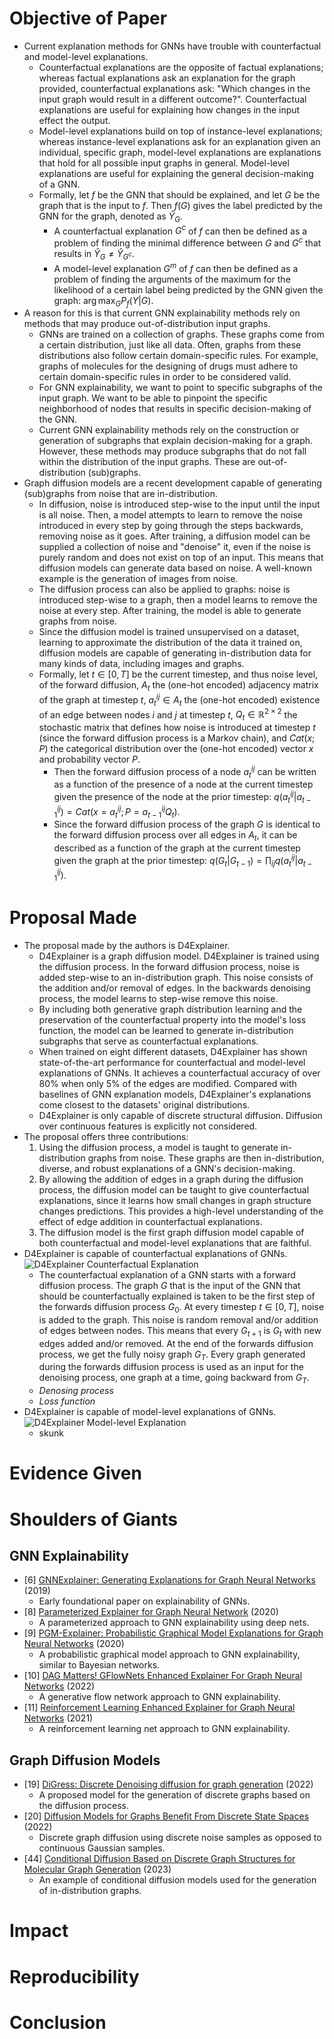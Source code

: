 # Objective of Paper
- Current explanation methods for GNNs have trouble with counterfactual and model-level explanations.
  - Counterfactual explanations are the opposite of factual explanations; whereas factual explanations ask an explanation for the graph provided, counterfactual explanations ask: "Which changes in the input graph would result in a different outcome?". Counterfactual explanations are useful for explaining how changes in the input effect the output.
  - Model-level explanations build on top of instance-level explanations; whereas instance-level explanations ask for an explanation given an individual, specific graph, model-level explanations are explanations that hold for all possible input graphs in general. Model-level explanations are useful for explaining the general decision-making of a GNN.
  - Formally, let $f$ be the GNN that should be explained, and let $G$ be the graph that is the input to $f$. Then $f(G)$ gives the label predicted by the GNN for the graph, denoted as $\hat{Y}_G$. 
    - A counterfactual explanation $G^c$ of $f$ can then be defined as a problem of finding the minimal difference between $G$ and $G^c$ that results in $\hat{Y}_G \neq \hat{Y}_{G^c}$.
    - A model-level explanation $G^m$ of $f$ can then be defined as a problem of finding the arguments of the maximum for the likelihood of a certain label being predicted by the GNN given the graph: $\arg\max_G P_f(Y|G)$.
- A reason for this is that current GNN explainability methods rely on methods that may produce out-of-distribution input graphs.
  - GNNs are trained on a collection of graphs. These graphs come from a certain distribution, just like all data. Often, graphs from these distributions also follow certain domain-specific rules. For example, graphs of molecules for the designing of drugs must adhere to certain domain-specific rules in order to be considered valid.
  - For GNN explainability, we want to point to specific subgraphs of the input graph. We want to be able to pinpoint the specific neighborhood of nodes that results in specific decision-making of the GNN.
  - Current GNN explainability methods rely on the construction or generation of subgraphs that explain decision-making for a graph. However, these methods may produce subgraphs that do not fall within the distribution of the input graphs. These are out-of-distribution (sub)graphs.
- Graph diffusion models are a recent development capable of generating (sub)graphs from noise that are in-distribution.
  - In diffusion, noise is introduced step-wise to the input until the input is all noise. Then, a model attempts to learn to remove the noise introduced in every step by going through the steps backwards, removing noise as it goes. After training, a diffusion model can be supplied a collection of noise and "denoise" it, even if the noise is purely random and does not exist on top of an input. This means that diffusion models can generate data based on noise. A well-known example is the generation of images from noise.
  - The diffusion process can also be applied to graphs: noise is introduced step-wise to a graph, then a model learns to remove the noise at every step. After training, the model is able to generate graphs from noise.
  - Since the diffusion model is trained unsupervised on a dataset, learning to approximate the distribution of the data it trained on, diffusion models are capable of generating in-distribution data for many kinds of data, including images and graphs.
  - Formally, let $t \in [0, T]$ be the current timestep, and thus noise level, of the forward diffusion, $A_t$ the (one-hot encoded) adjacency matrix of the graph at timestep $t$, $a_t^{ij} \in A_t$ the (one-hot encoded) existence of an edge between nodes $i$ and $j$ at timestep $t$, $Q_t \in \mathbb{R}^{2 \times 2}$ the stochastic matrix that defines how noise is introduced at timestep $t$ (since the forward diffusion process is a Markov chain), and $Cat(x; P)$ the categorical distribution over the (one-hot encoded) vector $x$ and probability vector $P$.
    - Then the forward diffusion process of a node $a_t^{ij}$ can be written as a function of the presence of a node at the current timestep given the presence of the node at the prior timestep: $q(a_t^{ij} | a_{t-1}^{ij}) = Cat(x = a_t^{ij}; P = a_{t-1}^{ij}Q_t)$.
    - Since the forward diffusion process of the graph $G$ is identical to the forward diffusion process over all edges in $A_t$, it can be described as a function of the graph at the current timestep given the graph at the prior timestep: $q(G_t|G_{t-1}) = \prod_{ij} q(a_t^{ij}|a_{t-1}^{ij})$.

# Proposal Made
- The proposal made by the authors is D4Explainer.
  - D4Explainer is a graph diffusion model. D4Explainer is trained using the diffusion process. In the forward diffusion process, noise is added step-wise to an in-distribution graph. This noise consists of the addition and/or removal of edges. In the backwards denoising process, the model learns to step-wise remove this noise. 
  - By including both generative graph distribution learning and the preservation of the counterfactual property into the model's loss function, the model can be learned to generate in-distribution subgraphs that serve as counterfactual explanations.
  - When trained on eight different datasets, D4Explainer has shown state-of-the-art performance for counterfactual and model-level explanations of GNNs. It achieves a counterfactual accuracy of over 80% when only 5% of the edges are modified. Compared with baselines of GNN explanation models, D4Explainer's explanations come closest to the datasets' original distributions.
  - D4Explainer is only capable of discrete structural diffusion. Diffusion over continuous features is explicitly not considered.
- The proposal offers three contributions:
  1. Using the diffusion process, a model is taught to generate in-distribution graphs from noise. These graphs are then in-distribution, diverse, and robust explanations of a GNN's decision-making.
  2. By allowing the addition of edges in a graph during the diffusion process, the diffusion model can be taught to give counterfactual explanations, since it learns how small changes in graph structure changes predictions. This provides a high-level understanding of the effect of edge addition in counterfactual explanations.
  3. The diffusion model is the first graph diffusion model capable of both counterfactual and model-level explanations that are faithful.
- D4Explainer is capable of counterfactual explanations of GNNs.
![](images/d4explainer_counterfactual_explanations.png "D4Explainer Counterfactual Explanation")
  - The counterfactual explanation of a GNN starts with a forward diffusion process. The graph $G$ that is the input of the GNN that should be counterfactually explained is taken to be the first step of the forwards diffusion process $G_0$. At every timestep $t \in [0, T]$, noise is added to the graph. This noise is random removal and/or addition of edges between nodes. This means that every $G_{t+1}$ is $G_t$ with new edges added and/or removed. At the end of the forwards diffusion process, we get the fully noisy graph $G_T$. Every graph generated during the forwards diffusion process is used as an input for the denoising process, one graph at a time, going backward from $G_T$.
  - *Denosing process*
  - *Loss function*
- D4Explainer is capable of model-level explanations of GNNs.
![](images/d4explainer_model_level_explanations.png "D4Explainer Model-level Explanation")
  - skunk

# Evidence Given

# Shoulders of Giants
## GNN Explainability
- [6] [GNNExplainer: Generating Explanations for Graph Neural Networks](https://arxiv.org/abs/1903.03894) (2019)
  - Early foundational paper on explainability of GNNs.
- [8] [Parameterized Explainer for Graph Neural Network](https://arxiv.org/abs/2011.04573) (2020)
  - A parameterized approach to GNN explainability using deep nets.
- [9] [PGM-Explainer: Probabilistic Graphical Model Explanations for Graph Neural Networks](https://arxiv.org/abs/2010.05788) (2020)
  - A probabilistic graphical model approach to GNN explainability, similar to Bayesian networks.
- [10] [DAG Matters! GFlowNets Enhanced Explainer For Graph Neural Networks](https://arxiv.org/abs/2303.02448) (2022)
  - A generative flow network approach to GNN explainability.
- [11] [Reinforcement Learning Enhanced Explainer for Graph Neural Networks](https://proceedings.neurips.cc/paper/2021/hash/be26abe76fb5c8a4921cf9d3e865b454-Abstract.html) (2021)
  - A reinforcement learning net approach to GNN explainability.

## Graph Diffusion Models
- [19] [DiGress: Discrete Denoising diffusion for graph generation](https://arxiv.org/abs/2209.14734) (2022)
  - A proposed model for the generation of discrete graphs based on the diffusion process.
- [20] [Diffusion Models for Graphs Benefit From Discrete State Spaces](https://arxiv.org/abs/2210.01549) (2022)
  - Discrete graph diffusion using discrete noise samples as opposed to continuous Gaussian samples.
- [44] [Conditional Diffusion Based on Discrete Graph Structures for Molecular Graph Generation](https://arxiv.org/pdf/2301.00427.pdf) (2023)
  - An example of conditional diffusion models used for the generation of in-distribution graphs.

# Impact

# Reproducibility

# Conclusion
